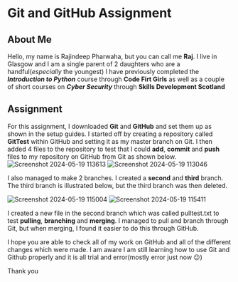 # Git and GitHub Assignment

## About Me

Hello, my name is Rajindeep Pharwaha, but you can call me **Raj**.
I live in Glasgow and I am a single parent of 2 daughters who are a handful(*especially* the youngest)
I have previously completed the ***Introduction to Python*** course through **Code Firt Girls** as well as a couple of short courses on ***Cyber Security*** through **Skills Development Scotland**

## Assignment

For this assignment, I downloaded **Git** and **GitHub** and set them up as shown in the setup guides. 
I started off by creating a repository called **GitTest** within GitHub and setting it as my master branch on Git. I then added 4 files to the repository to test that I could **add**, **commit** and **push** files to my repository on GitHub from Git as shown below.
![Screenshot 2024-05-19 113613](https://github.com/rkphar/GitTest/assets/169801648/aa85269e-406d-4d2c-82a8-ccf91634b452)
![Screenshot 2024-05-19 113046](https://github.com/rkphar/GitTest/assets/169801648/6d1e455e-419e-4b41-a1e8-3062828f4ff9)

I also managed to make 2 branches. I created a **second** and **third** branch. The third branch is illustrated below, but the third branch was then deleted.

![Screenshot 2024-05-19 115004](https://github.com/rkphar/GitTest/assets/169801648/5a906057-a535-4aae-b9a3-18d332ebf8cf)
![Screenshot 2024-05-19 115411](https://github.com/rkphar/GitTest/assets/169801648/d2754be5-e3a6-48f0-a94f-9de9358f5f97)

I created a new file in the second branch which was called pulltest.txt to test **pulling**, **branching** and **merging**. I managed to pull and branch through Git, but when merging, I found it easier to do this through GitHub.

I hope you are able to check all of my work on GitHub and all of the different changes which were made. I am aware I am still learning how to use Git and Github properly and it is all trial and error(mostly error just now 😕)

Thank you 
